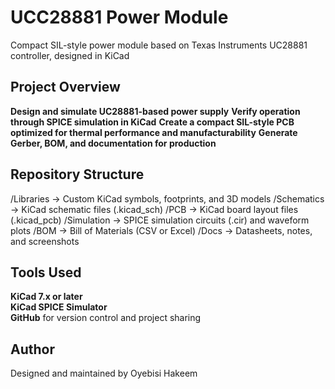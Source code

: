 # UCC28881 Power Module
Compact SIL-style power module based on Texas Instruments UC28881 controller, designed in KiCad
## Project Overview
**Design and simulate UC28881-based power supply**
**Verify operation through SPICE simulation in KiCad**
**Create a compact SIL-style PCB optimized for thermal performance and manufacturability**
**Generate Gerber, BOM, and documentation for production**
 ## Repository Structure
/Libraries → Custom KiCad symbols, footprints, and 3D models
/Schematics → KiCad schematic files (.kicad_sch)
/PCB → KiCad board layout files (.kicad_pcb)
/Simulation → SPICE simulation circuits (.cir) and waveform plots
/BOM → Bill of Materials (CSV or Excel)
/Docs → Datasheets, notes, and screenshots
## Tools Used
**KiCad 7.x or later**  
**KiCad SPICE Simulator**  
**GitHub** for version control and project sharing
## Author
Designed and maintained by Oyebisi Hakeem
